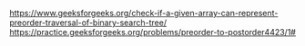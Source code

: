 https://www.geeksforgeeks.org/check-if-a-given-array-can-represent-preorder-traversal-of-binary-search-tree/
https://practice.geeksforgeeks.org/problems/preorder-to-postorder4423/1#